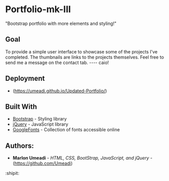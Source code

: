 # Portfolio-mk-III


"Bootstrap portfolio with more elements and styling!"


## Goal

To provide a simple user interface to showcase some of the projects I've completed. The thumbnails are links to the projects themselves. Feel free to send me a message on the contact tab. ---- caio!


## Deployment

* (https://umeadi.github.io/Updated-Portfolio/)


## Built With

* [Bootstrap](https://getbootstrap.com/) - Styling library
* [jQuery](https://jquery.com/) - JavaScript library
* [GoogleFonts](https://fonts.google.com/) - Collection of fonts accessible online


## Authors:

* **Marlon Umeadi** - *HTML, CSS, BootStrap, JavaScript, and jQuery* - (https://github.com/Umeadi)

:shipit:
